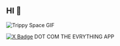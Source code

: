 ## HI 👋

![Trippy Space GIF](https://media.giphy.com/media/3UpAFCy74wXBpp6pZk/giphy.gif)

[![X Badge](https://img.shields.io/badge/-X-000000?style=flat&logo=x&logoColor=white&link=https://x.com/kevinneutrino)](https://x.com/kevinneutrino) DOT COM THE EVRYTHING APP
